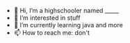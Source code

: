 - 👋 Hi, I’m a highschooler named _____
- 👀 I’m interested in stuff
- 🌱 I’m currently learning java and more
- 📫 How to reach me: don't 


